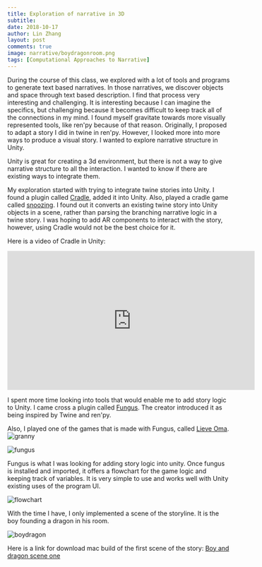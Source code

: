 ```yaml
---
title: Exploration of narrative in 3D
subtitle:
date: 2018-10-17
author: Lin Zhang
layout: post
comments: true
image: narrative/boydragonroom.png
tags: [Computational Approaches to Narrative]
---
```


During the course of this class, we explored with a lot of tools and programs to generate text based narratives. In those narratives, we discover objects and space through text based description. I find that process very interesting and challenging. It is interesting because I can imagine the specifics, but challenging because it becomes difficult to keep track all of the connections in my mind. I found myself gravitate towards more visually represented tools, like ren'py because of that reason. Originally, I proposed to adapt a story I did in twine in ren'py. However, I looked more into more ways to produce a visual story. I wanted to explore narrative structure in Unity.

Unity is great for creating a 3d environment, but there is not a way to give narrative structure to all the interaction. I wanted to know if there are existing ways to integrate them.

My exploration started with trying to integrate twine stories into Unity. I found a plugin called [Cradle](https://github.com/daterre/Cradle), added it into Unity. Also, played a cradle game called [snoozing](http://daterre.com/projects/snoozing/). I found out it converts an existing twine story into Unity objects in a scene, rather than parsing the branching narrative logic in a twine story. I was hoping to add AR components to interact with the story, however, using Cradle would not be the best choice for it.

Here is a video of Cradle in Unity:

<iframe width="560" height="315" src="https://www.youtube.com/embed/AQKOWikDlJ0?start=3" frameborder="0" allow="autoplay; encrypted-media" allowfullscreen></iframe>

I spent more time looking into tools that would enable me to add story logic to Unity. I came cross a plugin called [Fungus](http://fungusgames.com/). The creator introduced it as being inspired by Twine and ren'py.

Also, I played one of the games that is made with Fungus, called [Lieve Oma](https://vltmn.itch.io/lieve-oma).
![granny]({{site.baseurl}}/images/narrative/lieveoma.png)

![fungus]({{site.baseurl}}/images/narrative/fungus.png)



Fungus is what I was looking for adding story logic into unity. Once fungus is installed and imported, it offers a flowchart for the game logic and keeping track of variables. It is very simple to use and works well with Unity existing uses of the program UI.

![flowchart]({{site.baseurl}}/images/narrative/flowchart.png)

With the time I have, I only implemented a scene of the storyline. It is the boy founding a dragon in his room.

![boydragon]({{site.baseurl}}/images/narrative/boydragon.png)

Here is a link for download mac build of the first scene of the story: [Boy and dragon scene one]({{site.baseurl}}/images/narrative/billydragon.app)
